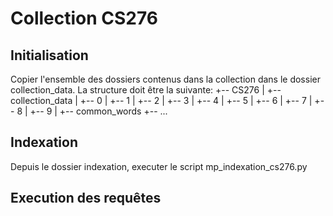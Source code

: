 # Collection CS276

## Initialisation
Copier l'ensemble des dossiers contenus dans la collection dans le dossier collection_data. La structure doit être la suivante:
+-- CS276
|   +-- collection_data
|      +-- 0
|      +-- 1
|      +-- 2
|      +-- 3
|      +-- 4
|      +-- 5
|      +-- 6
|      +-- 7
|      +-- 8
|      +-- 9
|      +-- common_words
+-- ...

## Indexation
Depuis le dossier indexation, executer le script mp_indexation_cs276.py

## Execution des requêtes
